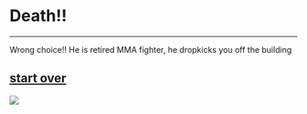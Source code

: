 # Death!!
---
Wrong choice!! He is retired MMA fighter, he dropkicks you off the building

[start over](../README.md)
---
![](Death-MMA.png.jpeg)